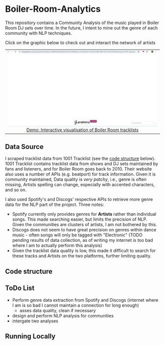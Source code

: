 # Boiler-Room-Analytics
This repository contains a Community Analysis of the music played in Boiler Room DJ sets over time. In the future, I intent to mine out the genre of each community with NLP techniques.

Click on the graphic below to check out and interact the network of artists
<table style="width:100%;">
  <tr valign="top">
    <td align="center"><a href="https://hub.graphistry.com/graph/graph.html?dataset=a9604b01b4a84a0a82d1dba61fccb4d0&type=arrow&viztoken=c6c33a2d-984b-486b-955b-19e2ca78510b&usertag=4a751847-pygraphistry-0.34.17&splashAfter=1736163734&info=False&menu=False&showArrows=False&pointSize=0.7&edgeCurvature=0.0&edgeOpacity=0.5&pointOpacity=0.9" target="_blank"><img src="Images/br_analytics_screenshot.png" title="Click to open"></a>
    <a href="https://hub.graphistry.com/graph/graph.html?dataset=dc93907254204c92a86b67fa958ee0c8" target="_blank">Demo: Interactive visualisation of Boiler Room tracklists</a> 
    </td>
  </tr>
</table>

## Data Source
I scraped tracklist data from 1001 Tracklist (see the [code structure](#code-structure) below). 1001 Tracklist contains tracklist data from shows and DJ sets maintained by fans and listeners, and for Boiler Room goes back to 2010. Their website also uses a number of APIs (e.g. beatport) for track information. Given it is community maintained, Data quality is *very patchy*, i.e., genre is often missing, Artists spelling can change, especially with accented characters, and so on.

I also used Spotify's and Discogs' respective APIs to retrieve more genre data for the NLP part of the project. Three notes:
- Spotify currently only provides genres for **Artists** rather than individual songs. This made searching easier, but limits the precision of NLP. Given the communities are clusters of artists, I am not bothered by this.
- Discogs does not seem to have great precision on genres within dance music - often songs will only be tagged with "Electronic" (TODO pending results of data collection, as of writing my internet is too bad where I am to actually perform this analysis) 
- Given the tracklist data quality is low, this made it difficult to search for these tracks and Artists on the two platforms, further limiting quality.

## Code structure

## ToDo List
- Perform genre data extraction from Spotify and Discogs (internet where I am is so bad I cannot maintain a connection for long enough)
  - asses data quality, clean if necessary
- design and perform NLP analysis for communities
- intergate two analyses

## Running Locally

